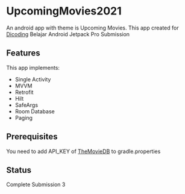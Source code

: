 # UpcomingMovies2021
An android app with theme is Upcoming Movies. This app created for [Dicoding](https://www.dicoding.com/) Belajar Android Jetpack Pro Submission

## Features
This app implements:
- Single Activity
- MVVM
- Retrofit
- Hilt
- SafeArgs
- Room Database
- Paging

## Prerequisites
You need to add API_KEY of [TheMovieDB](themoviedb.org) to gradle.properties

## Status
Complete Submission 3
